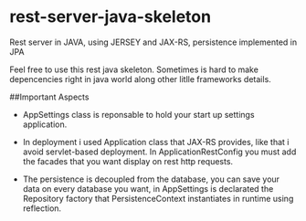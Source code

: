 # rest-server-java-skeleton
Rest server in JAVA, using JERSEY and JAX-RS, persistence implemented in JPA

Feel free to use this rest java skeleton. Sometimes is hard to make depencencies right in java world along other litlle frameworks details.

##Important Aspects

- AppSettings class is reponsable to hold your start up settings application.

- In deployment i used Application class that JAX-RS provides, like that i avoid servlet-based deployment. In ApplicationRestConfig you must add the facades that you want display on rest http requests.

- The persistence is decoupled from the database, you can save your data on every database you want, in AppSettings is declarated the Repository factory that PersistenceContext instantiates in runtime using reflection.
